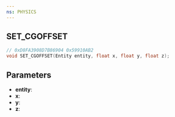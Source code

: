 ```yaml
---
ns: PHYSICS
---
```

## SET_CGOFFSET

```c
// 0xD8FA3908D7B86904 0x59910AB2
void SET_CGOFFSET(Entity entity, float x, float y, float z);
```


## Parameters
* **entity**:
* **x**: 
* **y**: 
* **z**: 

